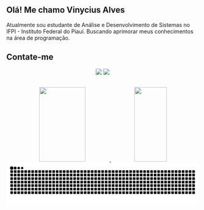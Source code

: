 ## Olá! Me chamo Vinycius Alves

<p>Atualmente sou estudante de Análise e Desenvolvimento de Sistemas no IFPI - Instituto Federal do Piauí. Buscando aprimorar meus conhecimentos na área de programação.
</p>

## Contate-me

<div align="center">
     <a href="mailto:vinyciusalves155@gmail.com" target="_blank"><img src="https://img.shields.io/badge/Gmail-D14836?style=for-the-badge&logo=gmail&logoColor=white" /></a>
    <a href="https://www.instagram.com/vinycius.alvess?igsh=MTlrMzVxNzNjNnNtaQ==" target="_blank"><img src="https://img.shields.io/badge/-Instagram-%23E4405F?style=for-the-badge&logo=instagram&logoColor=white"</a>
</div>

## 

<div align="center">  
  <img width="49%" height="195px" src="https://github-readme-stats.vercel.app/api?username=VINYCIU51&show_icons=true&count_private=true&hide_border=true&title_color=DCDCDC&icon_color=DCDCDC&text_color=c9d1d9&bg_color=0d1117" /> 
  <img width="41%" height="195px" src="https://github-readme-stats.vercel.app/api/top-langs/?username=VINYCIU51&layout=compact&hide_border=true&title_color=DCDCDC&text_color=DCDCDC&bg_color=0d1117" />
</div>

<picture align="center">
  <source media="(prefers-color-scheme: dark)" srcset="https://raw.githubusercontent.com/VINYCIU51/VINYCIU51/output/github-contribution-grid-snake-dark.svg">
  <source media="(prefers-color-scheme: light)" srcset="https://raw.githubusercontent.com/VINYCIU51/VINYCIU51/output/github-contribution-grid-snake-dark.svg">
  <img align="center" alt="github contribution grid snake animation" src="https://raw.githubusercontent.com/VINYCIU51/VINYCIU51/output/github-contribution-grid-snake.svg">
</picture>
